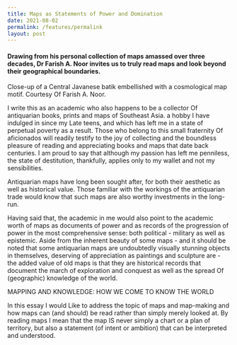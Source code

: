 ```yaml
---
title: Maps as Statements of Power and Domination
date: 2021-08-02
permalink: /features/permalink
layout: post
---
```

#### Drawing from his personal collection of maps amassed over three decades, **Dr Farish A. Noor** invites us to truly read maps and look beyond their geographical boundaries.

Close-up of a Central Javanese batik embellished with a cosmological map motif. Courtesy Of Farish A. Noor.

I write this as an academic who also happens to be a collector Of antiquarian books, prints and maps of Southeast Asia. a hobby I have indulged in since my Late teens, and which has left me in a state of perpetual poverty as a result. Those who belong to this small fraternity Of aficionados will readily testify to the joy of collecting and the boundless pleasure of reading and appreciating books and maps that date back centuries. I am proud to say that although my passion has left me penniless, the state of destitution, thankfully, applies only to my wallet and not my sensibilities.

Antiquarian maps have long been sought after, for both their aesthetic as well as historical value. Those familiar with the workings of the antiquarian trade would know that such maps are also worthy investments in the long-run.

Having said that, the academic in me would also point to the academic worth of maps as documents of power and as records of the progression of power in the most comprehensive sense: both political - military as well as epistemic. Aside from the inherent beauty of some maps - and it should be noted that some antiquarian maps are undoubtedly visually stunning objects in themselves, deserving of appreciation as paintings and sculpture are - the added value of old maps is that they are historical records that document the march of exploration and conquest as well as the spread Of (geographic) knowledge of the world.

MAPPING AND KNOWLEDGE: 
HOW WE COME TO KNOW THE WORLD 

In this essay I would Like to address the 
topic of maps and map-making and how 
maps can (and should) be read rather than 
simply merely looked at. By reading maps 
I mean that the map IS never simply a chart 
or a plan of territory, but also a statement (of 
intent or ambition) that can be interpreted 
and understood. 